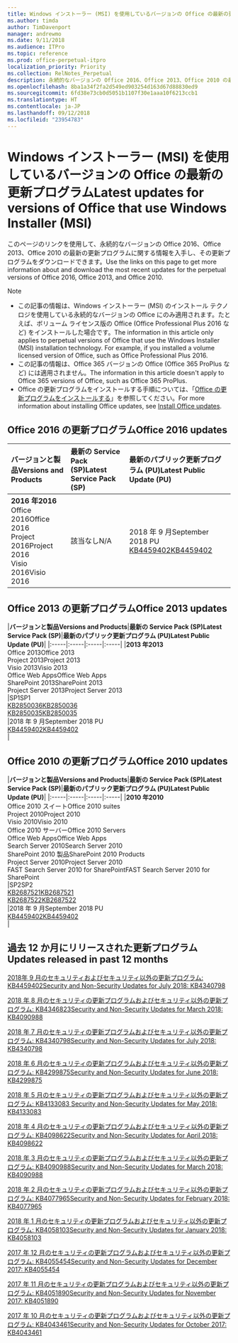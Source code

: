 ```yaml
---
title: Windows インストーラー (MSI) を使用しているバージョンの Office の最新の更新プログラム
ms.author: timda
author: TimDavenport
manager: andrewmo
ms.date: 9/11/2018
ms.audience: ITPro
ms.topic: reference
ms.prod: office-perpetual-itpro
localization_priority: Priority
ms.collection: RelNotes_Perpetual
description: 永続的なバージョンの Office 2016、Office 2013、Office 2010 の最新の更新プログラムの情報へのリンクを IT 技術者に提供します
ms.openlocfilehash: 8ba1a34f2fa2d549ed903254d163d67d88830ed9
ms.sourcegitcommit: 6fd38e73cb0d5051b1107f30e1aaa10f6213ccb1
ms.translationtype: HT
ms.contentlocale: ja-JP
ms.lasthandoff: 09/12/2018
ms.locfileid: "23954783"
---
```

# <a name="latest-updates-for-versions-of-office-that-use-windows-installer-msi"></a><span data-ttu-id="5bb77-103">Windows インストーラー (MSI) を使用しているバージョンの Office の最新の更新プログラム</span><span class="sxs-lookup"><span data-stu-id="5bb77-103">Latest updates for versions of Office that use Windows Installer (MSI)</span></span>

<span data-ttu-id="5bb77-104">このページのリンクを使用して、永続的なバージョンの Office 2016、Office 2013、Office 2010 の最新の更新プログラムに関する情報を入手し、その更新プログラムをダウンロードできます。</span><span class="sxs-lookup"><span data-stu-id="5bb77-104">Use the links on this page to get more information about and download the most recent updates for the perpetual versions of Office 2016, Office 2013, and Office 2010.</span></span>
  
 
> [!NOTE]
> - <span data-ttu-id="5bb77-p101">この記事の情報は、Windows インストーラー (MSI) のインストール テクノロジを使用している永続的なバージョンの Office にのみ適用されます。たとえば、ボリューム ライセンス版の Office (Office Professional Plus 2016 など) をインストールした場合です。</span><span class="sxs-lookup"><span data-stu-id="5bb77-p101">The information in this article only applies to perpetual versions of Office that use the Windows Installer (MSI) installation technology. For example, if you installed a volume licensed version of Office, such as Office Professional Plus 2016.</span></span>
> - <span data-ttu-id="5bb77-107">この記事の情報は、Office 365 バージョンの Office (Office 365 ProPlus など) には適用されません。</span><span class="sxs-lookup"><span data-stu-id="5bb77-107">The information in this article doesn't apply to Office 365 versions of Office, such as Office 365 ProPlus.</span></span>
> - <span data-ttu-id="5bb77-108">Office の更新プログラムをインストールする手順については、「[Office の更新プログラムをインストールする](https://support.office.com/article/2ab296f3-7f03-43a2-8e50-46de917611c5)」を参照してください。</span><span class="sxs-lookup"><span data-stu-id="5bb77-108">For more information about installing Office updates, see [Install Office updates](https://support.office.com/article/2ab296f3-7f03-43a2-8e50-46de917611c5).</span></span> 


## <a name="office-2016-updates"></a><span data-ttu-id="5bb77-109">Office 2016 の更新プログラム</span><span class="sxs-lookup"><span data-stu-id="5bb77-109">Office 2016 updates</span></span>

|<span data-ttu-id="5bb77-110">**バージョンと製品**</span><span class="sxs-lookup"><span data-stu-id="5bb77-110">**Versions and Products**</span></span>|<span data-ttu-id="5bb77-111">**最新の Service Pack (SP)**</span><span class="sxs-lookup"><span data-stu-id="5bb77-111">**Latest Service Pack (SP)**</span></span>|<span data-ttu-id="5bb77-112">**最新のパブリック更新プログラム (PU)**</span><span class="sxs-lookup"><span data-stu-id="5bb77-112">**Latest Public Update (PU)**</span></span>|
|:-----|:-----|:-----|
|<span data-ttu-id="5bb77-113">**2016 年**</span><span class="sxs-lookup"><span data-stu-id="5bb77-113">**2016**</span></span> <br/> <span data-ttu-id="5bb77-114">Office 2016</span><span class="sxs-lookup"><span data-stu-id="5bb77-114">Office 2016</span></span>  <br/> <span data-ttu-id="5bb77-115">Project 2016</span><span class="sxs-lookup"><span data-stu-id="5bb77-115">Project 2016</span></span>  <br/> <span data-ttu-id="5bb77-116">Visio 2016</span><span class="sxs-lookup"><span data-stu-id="5bb77-116">Visio 2016</span></span>  <br/> |<span data-ttu-id="5bb77-117">該当なし</span><span class="sxs-lookup"><span data-stu-id="5bb77-117">N/A</span></span>  <br/> |<span data-ttu-id="5bb77-118">2018 年 9 月</span><span class="sxs-lookup"><span data-stu-id="5bb77-118">September 2018 PU</span></span>  <br/> [<span data-ttu-id="5bb77-119">KB4459402</span><span class="sxs-lookup"><span data-stu-id="5bb77-119">KB4459402</span></span>](https://support.microsoft.com/en-us/help/4459402) <br/> |
   
## <a name="office-2013-updates"></a><span data-ttu-id="5bb77-120">Office 2013 の更新プログラム</span><span class="sxs-lookup"><span data-stu-id="5bb77-120">Office 2013 updates</span></span>

|<span data-ttu-id="5bb77-121">**バージョンと製品**</span><span class="sxs-lookup"><span data-stu-id="5bb77-121">**Versions and Products**</span></span>|<span data-ttu-id="5bb77-122">**最新の Service Pack (SP)**</span><span class="sxs-lookup"><span data-stu-id="5bb77-122">**Latest Service Pack (SP)**</span></span>|<span data-ttu-id="5bb77-123">**最新のパブリック更新プログラム (PU)**</span><span class="sxs-lookup"><span data-stu-id="5bb77-123">**Latest Public Update (PU)**</span></span>|
|:-----|:-----|:-----|:-----|
|<span data-ttu-id="5bb77-124">**2013 年**</span><span class="sxs-lookup"><span data-stu-id="5bb77-124">**2013**</span></span> <br/> <span data-ttu-id="5bb77-125">Office 2013</span><span class="sxs-lookup"><span data-stu-id="5bb77-125">Office 2013</span></span>  <br/> <span data-ttu-id="5bb77-126">Project 2013</span><span class="sxs-lookup"><span data-stu-id="5bb77-126">Project 2013</span></span>  <br/> <span data-ttu-id="5bb77-127">Visio 2013</span><span class="sxs-lookup"><span data-stu-id="5bb77-127">Visio 2013</span></span>  <br/> <span data-ttu-id="5bb77-128">Office Web Apps</span><span class="sxs-lookup"><span data-stu-id="5bb77-128">Office Web Apps</span></span>  <br/> <span data-ttu-id="5bb77-129">SharePoint 2013</span><span class="sxs-lookup"><span data-stu-id="5bb77-129">SharePoint 2013</span></span>  <br/> <span data-ttu-id="5bb77-130">Project Server 2013</span><span class="sxs-lookup"><span data-stu-id="5bb77-130">Project Server 2013</span></span>  <br/> |<span data-ttu-id="5bb77-131">SP1</span><span class="sxs-lookup"><span data-stu-id="5bb77-131">SP1</span></span> <br/> [<span data-ttu-id="5bb77-132">KB2850036</span><span class="sxs-lookup"><span data-stu-id="5bb77-132">KB2850036</span></span>](https://support.microsoft.com/kb/2850036) <br/>[<span data-ttu-id="5bb77-133">KB2850035</span><span class="sxs-lookup"><span data-stu-id="5bb77-133">KB2850035</span></span>](https://support.microsoft.com/kb/2850035) <br/> |<span data-ttu-id="5bb77-134">2018 年 9 月</span><span class="sxs-lookup"><span data-stu-id="5bb77-134">September 2018 PU</span></span>  <br/> [<span data-ttu-id="5bb77-135">KB4459402</span><span class="sxs-lookup"><span data-stu-id="5bb77-135">KB4459402</span></span>](https://support.microsoft.com/en-us/help/4459402) <br/> |
   
## <a name="office-2010-updates"></a><span data-ttu-id="5bb77-136">Office 2010 の更新プログラム</span><span class="sxs-lookup"><span data-stu-id="5bb77-136">Office 2010 updates</span></span>

|<span data-ttu-id="5bb77-137">**バージョンと製品**</span><span class="sxs-lookup"><span data-stu-id="5bb77-137">**Versions and Products**</span></span>|<span data-ttu-id="5bb77-138">**最新の Service Pack (SP)**</span><span class="sxs-lookup"><span data-stu-id="5bb77-138">**Latest Service Pack (SP)**</span></span>|<span data-ttu-id="5bb77-139">**最新のパブリック更新プログラム (PU)**</span><span class="sxs-lookup"><span data-stu-id="5bb77-139">**Latest Public Update (PU)**</span></span>|
|:-----|:-----|:-----|:-----|
|<span data-ttu-id="5bb77-140">**2010 年**</span><span class="sxs-lookup"><span data-stu-id="5bb77-140">**2010**</span></span> <br/> <span data-ttu-id="5bb77-141">Office 2010 スイート</span><span class="sxs-lookup"><span data-stu-id="5bb77-141">Office 2010 suites</span></span>  <br/> <span data-ttu-id="5bb77-142">Project 2010</span><span class="sxs-lookup"><span data-stu-id="5bb77-142">Project 2010</span></span>  <br/> <span data-ttu-id="5bb77-143">Visio 2010</span><span class="sxs-lookup"><span data-stu-id="5bb77-143">Visio 2010</span></span>  <br/> <span data-ttu-id="5bb77-144">Office 2010 サーバー</span><span class="sxs-lookup"><span data-stu-id="5bb77-144">Office 2010 Servers</span></span>  <br/> <span data-ttu-id="5bb77-145">Office Web Apps</span><span class="sxs-lookup"><span data-stu-id="5bb77-145">Office Web Apps</span></span>  <br/> <span data-ttu-id="5bb77-146">Search Server 2010</span><span class="sxs-lookup"><span data-stu-id="5bb77-146">Search Server 2010</span></span>  <br/> <span data-ttu-id="5bb77-147">SharePoint 2010 製品</span><span class="sxs-lookup"><span data-stu-id="5bb77-147">SharePoint 2010 Products</span></span>  <br/> <span data-ttu-id="5bb77-148">Project Server 2010</span><span class="sxs-lookup"><span data-stu-id="5bb77-148">Project Server 2010</span></span>  <br/> <span data-ttu-id="5bb77-149">FAST Search Server 2010 for SharePoint</span><span class="sxs-lookup"><span data-stu-id="5bb77-149">FAST Search Server 2010 for SharePoint</span></span>  <br/> |<span data-ttu-id="5bb77-150">SP2</span><span class="sxs-lookup"><span data-stu-id="5bb77-150">SP2</span></span> <br/>[<span data-ttu-id="5bb77-151">KB2687521</span><span class="sxs-lookup"><span data-stu-id="5bb77-151">KB2687521</span></span>](https://support.microsoft.com/kb/2687521) <br/> [<span data-ttu-id="5bb77-152">KB2687522</span><span class="sxs-lookup"><span data-stu-id="5bb77-152">KB2687522</span></span>](https://support.microsoft.com/kb/2687522) <br/> |<span data-ttu-id="5bb77-153">2018 年 9 月</span><span class="sxs-lookup"><span data-stu-id="5bb77-153">September 2018 PU</span></span> <br/>[<span data-ttu-id="5bb77-154">KB4459402</span><span class="sxs-lookup"><span data-stu-id="5bb77-154">KB4459402</span></span>](https://support.microsoft.com/en-us/help/4459402) <br/>|
   

   
## <a name="updates-released-in-past-12-months"></a><span data-ttu-id="5bb77-155">過去 12 か月にリリースされた更新プログラム</span><span class="sxs-lookup"><span data-stu-id="5bb77-155">Updates released in past 12 months</span></span>

[<span data-ttu-id="5bb77-156">2018年 9 月のセキュリティおよびセキュリティ以外の更新プログラム: KB4459402</span><span class="sxs-lookup"><span data-stu-id="5bb77-156">Security and Non-Security Updates for July 2018: KB4340798</span></span>](https://support.microsoft.com/help/4459402) 

[<span data-ttu-id="5bb77-157">2018 年 8 月のセキュリティの更新プログラムおよびセキュリティ以外の更新プログラム: KB4346823</span><span class="sxs-lookup"><span data-stu-id="5bb77-157">Security and Non-Security Updates for March 2018: KB4090988</span></span>](https://support.microsoft.com/help/4346823)   

[<span data-ttu-id="5bb77-158">2018 年 7 月のセキュリティの更新プログラムおよびセキュリティ以外の更新プログラム: KB4340798</span><span class="sxs-lookup"><span data-stu-id="5bb77-158">Security and Non-Security Updates for July 2018: KB4340798</span></span>](https://support.microsoft.com/help/4340798)   

[<span data-ttu-id="5bb77-159">2018 年 6 月のセキュリティの更新プログラムおよびセキュリティ以外の更新プログラム: KB4299875</span><span class="sxs-lookup"><span data-stu-id="5bb77-159">Security and Non-Security Updates for June 2018: KB4299875</span></span>](https://support.microsoft.com/help/4299875)  

[<span data-ttu-id="5bb77-160">2018 年 5 月のセキュリティの更新プログラムおよびセキュリティ以外の更新プログラム: KB4133083 </span><span class="sxs-lookup"><span data-stu-id="5bb77-160">Security and Non-Security Updates for May 2018: KB4133083 </span></span>](https://support.microsoft.com/en-us/help/4133083)
  
[<span data-ttu-id="5bb77-161">2018 年 4 月のセキュリティの更新プログラムおよびセキュリティ以外の更新プログラム: KB4098622</span><span class="sxs-lookup"><span data-stu-id="5bb77-161">Security and Non-Security Updates for April 2018: KB4098622</span></span>](https://support.microsoft.com/en-us/help/4098622) 
  
[<span data-ttu-id="5bb77-162">2018 年 3 月のセキュリティの更新プログラムおよびセキュリティ以外の更新プログラム: KB4090988</span><span class="sxs-lookup"><span data-stu-id="5bb77-162">Security and Non-Security Updates for March 2018: KB4090988</span></span>](https://support.microsoft.com/en-us/help/4090988)  
  
[<span data-ttu-id="5bb77-163">2018 年 2 月のセキュリティの更新プログラムおよびセキュリティ以外の更新プログラム: KB4077965</span><span class="sxs-lookup"><span data-stu-id="5bb77-163">Security and Non-Security Updates for February 2018: KB4077965</span></span>](https://support.microsoft.com/help/4077965)  
  
[<span data-ttu-id="5bb77-164">2018 年 1 月のセキュリティの更新プログラムおよびセキュリティ以外の更新プログラム: KB4058103</span><span class="sxs-lookup"><span data-stu-id="5bb77-164">Security and Non-Security Updates for January 2018: KB4058103</span></span>](https://support.microsoft.com/help/4058103)   
  
[<span data-ttu-id="5bb77-165">2017 年 12 月のセキュリティの更新プログラムおよびセキュリティ以外の更新プログラム: KB4055454</span><span class="sxs-lookup"><span data-stu-id="5bb77-165">Security and Non-Security Updates for December 2017: KB4055454</span></span>](https://support.microsoft.com/help/4055454)   
  
[<span data-ttu-id="5bb77-166">2017 年 11 月のセキュリティの更新プログラムおよびセキュリティ以外の更新プログラム: KB4051890</span><span class="sxs-lookup"><span data-stu-id="5bb77-166">Security and Non-Security Updates for November 2017: KB4051890</span></span>](https://support.microsoft.com/help/4051890)   
  
[<span data-ttu-id="5bb77-167">2017 年 10 月のセキュリティの更新プログラムおよびセキュリティ以外の更新プログラム: KB4043461</span><span class="sxs-lookup"><span data-stu-id="5bb77-167">Security and Non-Security Updates for October 2017: KB4043461</span></span>](https://support.microsoft.com/help/4043461)   
    

  

   
  
